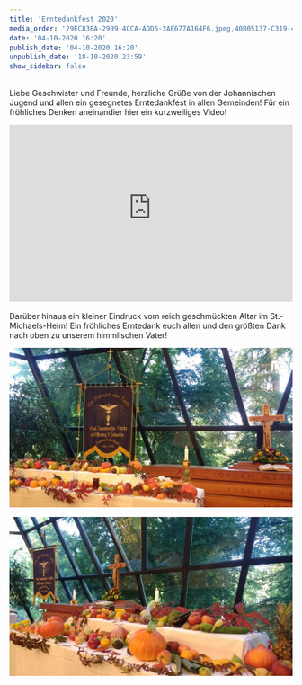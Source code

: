 ```yaml
---
title: 'Erntedankfest 2020'
media_order: '29EC838A-2909-4CCA-ADD6-2AE677A164F6.jpeg,40B05137-C319-410F-A831-655F842A425C.jpeg'
date: '04-10-2020 16:20'
publish_date: '04-10-2020 16:20'
unpublish_date: '18-10-2020 23:59'
show_sidebar: false
---
```


Liebe Geschwister und Freunde, herzliche Grüße von der Johannischen Jugend und allen ein gesegnetes Erntedankfest in allen Gemeinden! Für ein fröhliches Denken aneinandier hier ein kurzweiliges Video!

<p align="center"><iframe width="100%" height="315" src="https://www.youtube-nocookie.com/embed/M-WNnMyVm8k" frameborder="0" allow="accelerometer; autoplay; clipboard-write; encrypted-media; gyroscope; picture-in-picture" allowfullscreen></iframe></p>

Darüber hinaus ein kleiner Eindruck vom reich geschmückten Altar im St.-Michaels-Heim! Ein fröhliches Erntedank euch allen und den größten Dank nach oben zu unserem himmlischen Vater!

![](29EC838A-2909-4CCA-ADD6-2AE677A164F6.jpeg)

![](40B05137-C319-410F-A831-655F842A425C.jpeg)